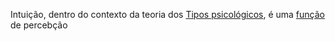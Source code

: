 Intuição, dentro do contexto da teoria dos [Tipos psicológicos](Tipos%20psicológicos.md), é uma [função](Função.md) de percebção